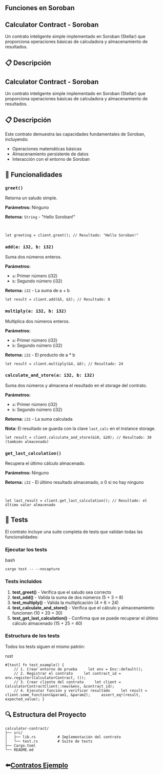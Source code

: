 ## Funciones en  Soroban
## Calculator Contract - Soroban

Un contrato inteligente simple implementado en Soroban (Stellar) que proporciona operaciones básicas de calculadora y almacenamiento de resultados.

## 📋 Descripción

## Calculator Contract - Soroban

Un contrato inteligente simple implementado en Soroban (Stellar) que proporciona operaciones básicas de calculadora y almacenamiento de resultados.

## 📋 Descripción

Este contrato demuestra las capacidades fundamentales de Soroban, incluyendo:

* Operaciones matemáticas básicas
* Almacenamiento persistente de datos
* Interacción con el entorno de Soroban

## 🚀 Funcionalidades

### `greet()`

Retorna un saludo simple.

**Parámetros:** Ninguno

**Retorna:** `String` - "Hello Soroban!"

 

```plaintext
let greeting = client.greet(); // Resultado: "Hello Soroban!"
```

### `add(a: i32, b: i32)`

Suma dos números enteros.

**Parámetros:**

* `a`: Primer número (i32)
* `b`: Segundo número (i32)

**Retorna:** `i32` - La suma de a + b

```plaintext
let result = client.add(&5, &3); // Resultado: 8
```

### `multiply(a: i32, b: i32)`

Multiplica dos números enteros.

**Parámetros:**

* `a`: Primer número (i32)
* `b`: Segundo número (i32)

**Retorna:** `i32` - El producto de a \* b

```plaintext
let result = client.multiply(&4, &6); // Resultado: 24
```

### `calculate_and_store(a: i32, b: i32)`

Suma dos números y almacena el resultado en el storage del contrato.

**Parámetros:**

* `a`: Primer número (i32)
* `b`: Segundo número (i32)

**Retorna:** `i32` - La suma calculada

**Nota:** El resultado se guarda con la clave `last_calc` en el instance storage.

```plaintext
let result = client.calculate_and_store(&10, &20); // Resultado: 30 (también almacenado)
```

### `get_last_calculation()`

Recupera el último cálculo almacenado.

**Parámetros:** Ninguno

**Retorna:** `i32` - El último resultado almacenado, o 0 si no hay ninguno

 

```plaintext
let last_result = client.get_last_calculation(); // Resultado: el último valor almacenado
```

## 🧪 Tests

El contrato incluye una suite completa de tests que validan todas las funcionalidades:

### Ejecutar los tests

bash

```plaintext
cargo test -- --nocapture
```

### Tests incluidos

1. **test\_greet()** - Verifica que el saludo sea correcto
2. **test\_add()** - Valida la suma de dos números (5 + 3 = 8)
3. **test\_multiply()** - Valida la multiplicación (4 × 6 = 24)
4. **test\_calculate\_and\_store()** - Verifica que el cálculo y almacenamiento funcionen (10 + 20 = 30)
5. **test\_get\_last\_calculation()** - Confirma que se puede recuperar el último cálculo almacenado (15 + 25 = 40)

### Estructura de los tests

Todos los tests siguen el mismo patrón:

rust

```plaintext
#[test] fn test_example() {   
    // 1. Crear entorno de prueba     let env = Env::default();     
    // 2. Registrar el contrato     let contract_id = env.register(CalculatorContract, ());     
    // 3. Crear cliente del contrato     let client = CalculatorContractClient::new(&env, &contract_id);     
    // 4. Ejecutar función y verificar resultado     let result = client.some_function(&param1, &param2);     assert_eq!(result, expected_value); }
```

## 🔍 Estructura del Proyecto
```plaintext
calculator-contract/
├── src/
│   ├── lib.rs          # Implementación del contrato
│   └── test.rs         # Suite de tests
├── Cargo.toml
└── README.md
```
##


⬅️[**Contratos Ejemplo** ](../README.md) 
---
